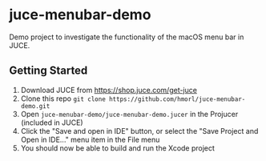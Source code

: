 # juce-menubar-demo

Demo project to investigate the functionality of the macOS menu bar in JUCE.

## Getting Started

1. Download JUCE from https://shop.juce.com/get-juce
2. Clone this repo `git clone https://github.com/hmorl/juce-menubar-demo.git`
3. Open `juce-menubar-demo/juce-menubar-demo.jucer` in the Projucer (included in JUCE)
4. Click the "Save and open in IDE" button, or select the "Save Project and Open in IDE..." menu item in the File menu
5. You should now be able to build and run the Xcode project
